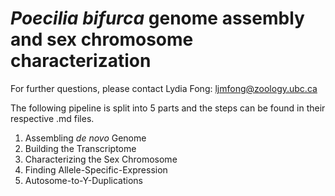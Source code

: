 # _Poecilia bifurca_ genome assembly and sex chromosome characterization

For further questions, please contact Lydia Fong: ljmfong@zoology.ubc.ca

The following pipeline is split into 5 parts and the steps can be found in their respective .md files.

  1. Assembling _de novo_ Genome 
  2. Building the Transcriptome
  3. Characterizing the Sex Chromosome
  4. Finding Allele-Specific-Expression
  5. Autosome-to-Y-Duplications

